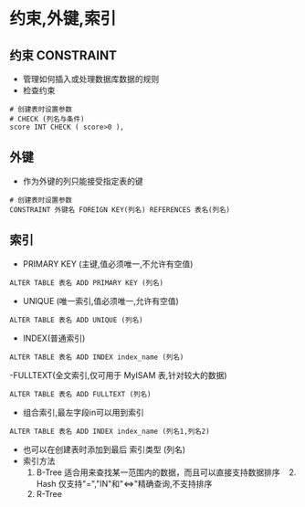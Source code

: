 # 约束,外键,索引

## 约束 CONSTRAINT
- 管理如何插入或处理数据库数据的规则
- 检查约束
```
# 创建表时设置参数
# CHECK (列名与条件)
score INT CHECK ( score>0 ),
```

## 外键
- 作为外键的列只能接受指定表的键
```
# 创建表时设置参数
CONSTRAINT 外键名 FOREIGN KEY(列名) REFERENCES 表名(列名)
```

## 索引
- PRIMARY KEY (主键,值必须唯一,不允许有空值)
```
ALTER TABLE 表名 ADD PRIMARY KEY (列名)
```
- UNIQUE (唯一索引,值必须唯一,允许有空值)
```
ALTER TABLE 表名 ADD UNIQUE (列名)
```
- INDEX(普通索引)
```
ALTER TABLE 表名 ADD INDEX index_name (列名)
```
-FULLTEXT(全文索引,仅可用于 MyISAM 表,针对较大的数据)
```
ALTER TABLE 表名 ADD FULLTEXT (列名)
```
- 组合索引,最左字段in可以用到索引
```
ALTER TABLE 表名 ADD INDEX index_name (列名1,列名2) 
```
- 也可以在创建表时添加到最后 索引类型 (列名)
- 索引方法
    1. B-Tree 适合用来查找某一范围内的数据，而且可以直接支持数据排序
    2. Hash 仅支持"=","IN"和"<=>"精确查询,不支持排序
    3. R-Tree
